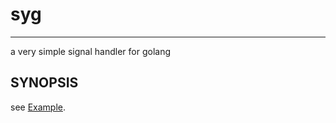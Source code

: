 # syg
-----

a very simple signal handler for golang

## SYNOPSIS

see [Example](./syg_example_test.go).
